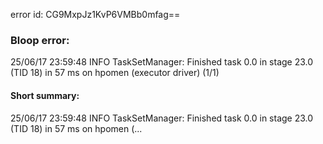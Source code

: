 error id: CG9MxpJz1KvP6VMBb0mfag==
### Bloop error:

25/06/17 23:59:48 INFO TaskSetManager: Finished task 0.0 in stage 23.0 (TID 18) in 57 ms on hpomen (executor driver) (1/1)
#### Short summary: 

25/06/17 23:59:48 INFO TaskSetManager: Finished task 0.0 in stage 23.0 (TID 18) in 57 ms on hpomen (...